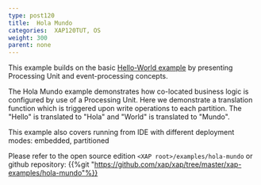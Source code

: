 ```yaml
---
type: post120
title:  Hola Mundo
categories:  XAP120TUT, OS
weight: 300
parent: none
---
```



This example builds on the basic [Hello-World example](./java-tutorial-hello-world.html) by presenting Processing Unit and event-processing concepts.

The Hola Mundo example demonstrates how co-located business logic is configured by use of a Processing Unit.
Here we demonstrate a translation function which is triggered upon write operations to each partition. 
The "Hello" is translated to "Hola" and "World" is translated to "Mundo".

This example also covers running from IDE with different deployment modes: embedded, partitioned

Please refer to the open source edition
`<XAP root>/examples/hola-mundo` or github repository: {{%git "https://github.com/xap/xap/tree/master/xap-examples/hola-mundo"%}}
 
